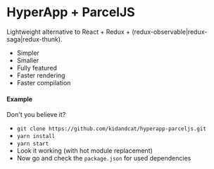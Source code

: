 # HyperApp + ParcelJS

Lightweight alternative to React + Redux + (redux-observable|redux-saga|redux-thunk).

* Simpler
* Smaller
* Fully featured
* Faster rendering
* Faster compilation

#### Example

Don't you believe it?

* `git clone https://github.com/kidandcat/hyperapp-parceljs.git`
* `yarn install`
* `yarn start`
* Look it working (with hot module replacement)
* Now go and check the `package.json` for used dependencies
